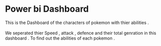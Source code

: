 # Power bi Dashboard
This is the Dashboard of the characters of pokemon with thier abilities .<br></br>
We seperated thier Speed , attack , defence and their total genration in this dashboard .
To find out the abilities of each pokemon .

